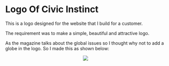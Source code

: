 # Logo Of Civic Instinct

This is a logo designed for the website that I build for a customer. 

The requirement was to make a simple, beautiful and attractive logo. 

As the magazine talks about the global issues so I thought why not to add a globe in the logo. So I made this as shown below:

<p text align="center"><img src="https://user-images.githubusercontent.com/54719422/95985906-d3dc6980-0e42-11eb-9cb2-22dd3ab519cd.jpg"></p>

